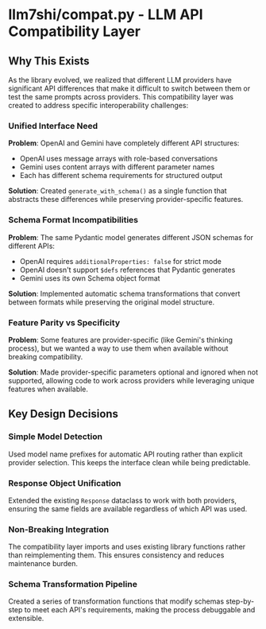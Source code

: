# llm7shi/compat.py - LLM API Compatibility Layer

## Why This Exists

As the library evolved, we realized that different LLM providers have significant API differences that make it difficult to switch between them or test the same prompts across providers. This compatibility layer was created to address specific interoperability challenges:

### Unified Interface Need
**Problem**: OpenAI and Gemini have completely different API structures:
- OpenAI uses message arrays with role-based conversations
- Gemini uses content arrays with different parameter names
- Each has different schema requirements for structured output

**Solution**: Created `generate_with_schema()` as a single function that abstracts these differences while preserving provider-specific features.

### Schema Format Incompatibilities  
**Problem**: The same Pydantic model generates different JSON schemas for different APIs:
- OpenAI requires `additionalProperties: false` for strict mode
- OpenAI doesn't support `$defs` references that Pydantic generates
- Gemini uses its own Schema object format

**Solution**: Implemented automatic schema transformations that convert between formats while preserving the original model structure.

### Feature Parity vs Specificity
**Problem**: Some features are provider-specific (like Gemini's thinking process), but we wanted a way to use them when available without breaking compatibility.

**Solution**: Made provider-specific parameters optional and ignored when not supported, allowing code to work across providers while leveraging unique features when available.

## Key Design Decisions

### Simple Model Detection
Used model name prefixes for automatic API routing rather than explicit provider selection. This keeps the interface clean while being predictable.

### Response Object Unification
Extended the existing `Response` dataclass to work with both providers, ensuring the same fields are available regardless of which API was used.

### Non-Breaking Integration
The compatibility layer imports and uses existing library functions rather than reimplementing them. This ensures consistency and reduces maintenance burden.

### Schema Transformation Pipeline
Created a series of transformation functions that modify schemas step-by-step to meet each API's requirements, making the process debuggable and extensible.